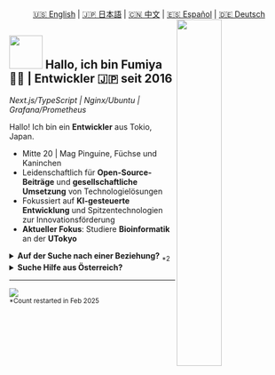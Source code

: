 <div align="center">
  <a href="README.md">🇺🇸 English</a> | 
  <a href="README.ja.md">🇯🇵 日本語</a> | 
  <a href="README.zh.md">🇨🇳 中文</a> | 
  <a href="README.es.md">🇪🇸 Español</a> | 
  <a href="README.de.md">🇩🇪 Deutsch</a>
</div>

<div>
  <img align="right" width="40%" src="https://yuis.xsrv.jp/images/ss/_58997ddc-4520-4a83-b01f-ac4f6d92be98-removebg-preview%20-%20Copy.png">
</div>

## <img src="https://yuis.xsrv.jp/images/ss/d1ccb027cb74358f8c5b5eff0d9c087d.gif" width="60"/> Hallo, ich bin Fumiya 🐱‍💻 | **Entwickler** 🇯🇵 seit 2016
*Next.js/TypeScript | Nginx/Ubuntu | Grafana/Prometheus* 
<br />

<p align="left">Hallo! Ich bin ein <strong>Entwickler</strong> aus Tokio, Japan.</p>

- Mitte 20 | Mag Pinguine, Füchse und Kaninchen  
- Leidenschaftlich für **Open-Source-Beiträge** und **gesellschaftliche Umsetzung** von Technologielösungen  
- Fokussiert auf **KI-gesteuerte Entwicklung** und Spitzentechnologien zur Innovationsförderung  
- **Aktueller Fokus**: Studiere **Bioinformatik** an der **UTokyo**  


<details>
<summary><strong>Auf der Suche nach einer Beziehung?</strong> <sub>*2</sub></summary>

- Er/Ihm, Keine Minderheit | **Single seit Februar 2025**  
- Suche eine <strong>asiatische<sub>*1</sub> Partnerin</strong>
- Jemand, der unsere Kultur und Sprache **mag/respektiert** (so wie ich es tue)  
- Vorzugsweise im Bereich **Web- oder Online-Marketing**  

<sub>*1: Beschränkt auf Personen aus Indonesien, Indien, Japan, Malaysia, Thailand oder Vietnam, da ich diese Länder schätze und offen bin, mehr über ihre Kulturen und Menschen zu lernen.</sub>  
<sub>*2: Die Verfügbarkeit kann sich mit der Zeit ändern; bitte entsprechend überprüfen.</sub>
</details>  

<details>
<summary><strong>Suche Hilfe aus Österreich?</strong></summary>

- Erkunde derzeit Möglichkeiten, nach **Österreich** zu ziehen
- Interessiert an Remote-Arbeit oder Vor-Ort-Positionen im **Tech/Entwicklungsbereich**
- Lerne Deutsch, um mich besser in die österreichische Kultur und Arbeitswelt zu integrieren
- Offen für die Zusammenarbeit mit österreichischen Unternehmen oder Startups
- Fasziniert vom Innovationsökosystem Österreichs und der Lebensqualität

</details>

---

<!--Profile Count Badge-->
<p align="left">
  <img src="https://komarev.com/ghpvc/?username=yuis-ice&label=Profile%20views&color=770677&style=for-the-badge&logo=star" style="padding-right:20px;" />
  <br />
  <sub>*Count restarted in Feb 2025</sub>
</p>